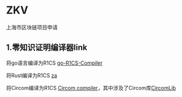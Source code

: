 # ZKV
上海市区块链项目申请

## 1.零知识证明编译器link

将go语言编译为R1CS [go-R1CS-Compiler](github.com/mottla/go-R1CS-Compiler)

将Rust编译为R1CS [za](https://github.com/adria0/za)

将Circom编译为R1CS [Circom compiler](https://github.com/iden3/circom)，其中涉及了Circom库[CircomLib](https://github.com/iden3/circomlib)

